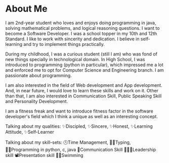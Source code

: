 # About Me
I am 2nd-year student who loves and enjoys doing programming in java, solving mathematical problems, and logical reasoning questions. I want to become a Software Developer. I was a school topper in my 10th and 12th Standard. I like to work with sincerity and dedication. I believe in self-learning and try to implement things practically.

During my childhood, I was a curious student (still I am) who was fond of new things specially in technological domain. In High School, I was introduced to programming (python in particular), which impressed me a lot and enforced me to opt for Computer Science and Engineering branch. I am passionate about programming.

I am also interested in the field of Web development and App development. And, in near future, I would love to learn these skills and work on it. Other than that, I am also interested in Communication Skill, Public Speaking Skill and Personality Development.

I am a fitness freak and want to introduce fitness factor in the software developer's field which I think a unique as well as an interesting concept.

Talking about my qualities:
✨Discipled, 
✨Sincere, 
✨Honest, 
✨Learning Attitude, 
✨Self-Learner 

Talking about my skill-sets:
🕓Time Management, 
🙎‍♂️Typing, 
🙇‍♂️Programming in python, c, java
🙂Communication Skill
👮🏻‍♂️Leadership skill
📽Presentation skill
🏊‍♂️Swimming
